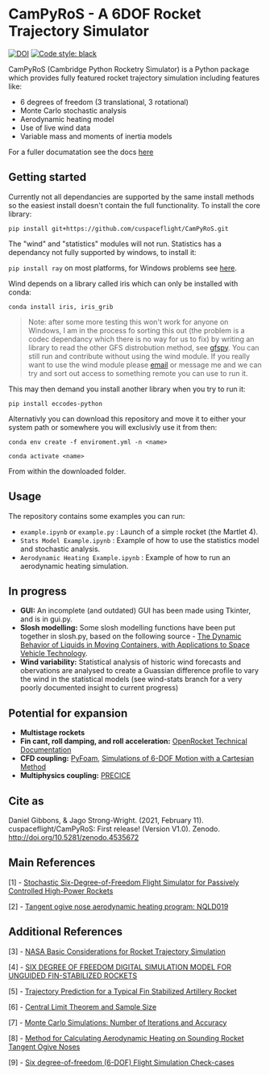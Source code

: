 # CamPyRoS - A 6DOF Rocket Trajectory Simulator
[![DOI](https://zenodo.org/badge/308847422.svg)](https://zenodo.org/badge/latestdoi/308847422) [![Code style: black](https://img.shields.io/badge/code%20style-black-000000.svg)](https://github.com/psf/black)

CamPyRoS (Cambridge Python Rocketry Simulator) is a Python package which provides fully featured rocket trajectory simulation including features like:
- 6 degrees of freedom (3 translational, 3 rotational)
- Monte Carlo stochastic analysis
- Aerodynamic heating model
- Use of live wind data
- Variable mass and moments of inertia models

For a fuller documatation see the docs [here](https://cuspaceflight.github.io/CamPyRoS-Docs/)

## Getting started
Currently not all dependancies are supported by the same install methods so the easiest install doesn't contain the full functionality. To install the core library:

`pip install git+https://github.com/cuspaceflight/CamPyRoS.git`  

The "wind" and "statistics" modules will not run. Statistics has a dependancy not fully supported by windows, to install it:

`pip install ray` on most platforms, for Windows problems see [here](https://docs.ray.io/en/master/installation.html).

Wind depends on a library called iris which can only be installed with conda:

`conda install iris, iris_grib`

> Note: after some more testing this won't work for anyone on Windows, I am in the process fo sorting this out (the problem is a codec dependancy which there is no way for us to fix) by writing an library to read the other GFS distrobution method, see [gfspy](https://github.com/jagoosw/gfspy). You can still run and contribute without using the wind module. If you really want to use the wind module please [email](jagoosw@protonmail.com) or message me and we can try and sort out access to something remote you can use to run it. 

This may then demand you install another library when you try to run it:

`pip install eccodes-python`

Alternativly you can download this repository and move it to either your system path or somewhere you will exclusivly use it from then:

`conda env create -f enviroment.yml -n <name>`

`conda activate <name>`

From within the downloaded folder.

## Usage

The repository contains some examples you can run:
- `example.ipynb` or `example.py` : Launch of a simple rocket (the Martlet 4).
- `Stats Model Example.ipynb` : Example of how to use the statistics model and stochastic analysis.
- `Aerodynamic Heating Example.ipynb` : Example of how to run an aerodynamic heating simulation.


## In progress
- **GUI:** An incomplete (and outdated) GUI has been made using Tkinter, and is in gui.py.
- **Slosh modelling:** Some slosh modelling functions have been put together in slosh.py, based on the following source - [The Dynamic Behavior of Liquids in Moving Containers, with Applications to Space Vehicle Technology](https://ntrs.nasa.gov/citations/19670006555).
- **Wind variability:** Statistical analysis of historic wind forecasts and obervations are analysed to create a Guassian difference profile to vary the wind in the statistical models (see wind-stats branch for a very poorly documented insight to current progress)


## Potential for expansion
- **Multistage rockets**
- **Fin cant, roll damping, and roll acceleration:** [OpenRocket Technical Documentation](http://openrocket.info/documentation.html)
- **CFD coupling:** [PyFoam](https://openfoamwiki.net/index.php/Contrib/PyFoam), [Simulations of 6-DOF Motion
with a Cartesian Method](https://pdfs.semanticscholar.org/ace3/5a61803390b0e0b70f6ca34492ad20a03e03.pdf)
- **Multiphysics coupling:** [PRECICE](https://www.precice.org/)

## Cite as
Daniel Gibbons, & Jago Strong-Wright. (2021, February 11). cuspaceflight/CamPyRoS: First release! (Version V1.0). Zenodo. http://doi.org/10.5281/zenodo.4535672

## Main References

[1] - [Stochastic Six-Degree-of-Freedom Flight Simulator for Passively Controlled High-Power Rockets](https://ascelibrary.org/doi/10.1061/%28ASCE%29AS.1943-5525.0000051)

[2] - [Tangent ogive nose aerodynamic heating program: NQLD019](https://ntrs.nasa.gov/citations/19730063810)


## Additional References
[3] - [NASA Basic Considerations for Rocket Trajectory Simulation](https://apps.dtic.mil/sti/pdfs/AD0642855.pdf)

[4] - [SIX DEGREE OF FREEDOM DIGITAL SIMULATION MODEL FOR UNGUIDED FIN-STABILIZED ROCKETS](https://apps.dtic.mil/dtic/tr/fulltext/u2/452106.pdf)

[5] - [Trajectory Prediction for a Typical Fin Stabilized Artillery Rocket](https://journals.ekb.eg/article_23742_f19c1da1a61e78c1f5bb7ce58a7b30dd.pdf)

[6] - [Central Limit Theorem and Sample Size](https://www.umass.edu/remp/Papers/Smith&Wells_NERA06.pdf)

[7] - [Monte Carlo Simulations: Number of Iterations and Accuracy](https://apps.dtic.mil/dtic/tr/fulltext/u2/a621501.pdf)

[8] - [Method for Calculating Aerodynamic Heating on Sounding Rocket Tangent Ogive Noses](https://arc.aiaa.org/doi/abs/10.2514/3.62081)

[9] - [Six degree-of-freedom (6-DOF) Flight Simulation Check-cases](https://nescacademy.nasa.gov/flightsim/)




